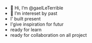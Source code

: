 - 👋 Hi, I’m @gaelLeTerrible
- 🌱 I’m intereset by past
- I' built present
- I'give inspiration for futur
- ready for learn
- ready for collaboration on all project

<!---
gaelLeTerrible/gaelLeTerrible is a ✨ special ✨ repository because its `README.md` (this file) appears on your GitHub profile.
You can click the Preview link to take a look at your changes.
--->
